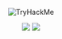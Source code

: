 <p align="center">
    <img src="https://tryhackme-badges.s3.amazonaws.com/Xaxeric.png" alt="TryHackMe">
</p>

<p align="center">
    <img src="https://img.shields.io/liberapay/receives/Xaxeric.svg?logo=liberapay">
    <img src="https://komarev.com/ghpvc/?username=xaxeric&color=e61245">
</p>
